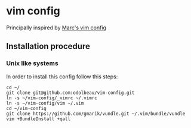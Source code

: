 # vim config

Principally inspired by [Marc's vim config](https://github.com/marcw/vim-config)

## Installation procedure

### Unix like systems

In order to install this config follow this steps:

    cd ~/
    git clone git@github.com:odolbeau/vim-config.git
    ln -s ~/vim-config/_vimrc ~/.vimrc
    ln -s ~/vim-config/vim ~/.vim
    cd ~/vim-config
    git clone https://github.com/gmarik/vundle.git ~/.vim/bundle/vundle
    vim +BundleInstall +qall
